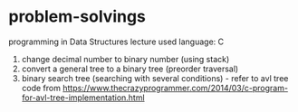 # problem-solvings
programming in Data Structures lecture
used language: C

1) change decimal number to binary number (using stack)
2) convert a general tree to a binary tree (preorder traversal)
3) binary search tree (searching with several conditions) - refer to avl tree code from https://www.thecrazyprogrammer.com/2014/03/c-program-for-avl-tree-implementation.html
